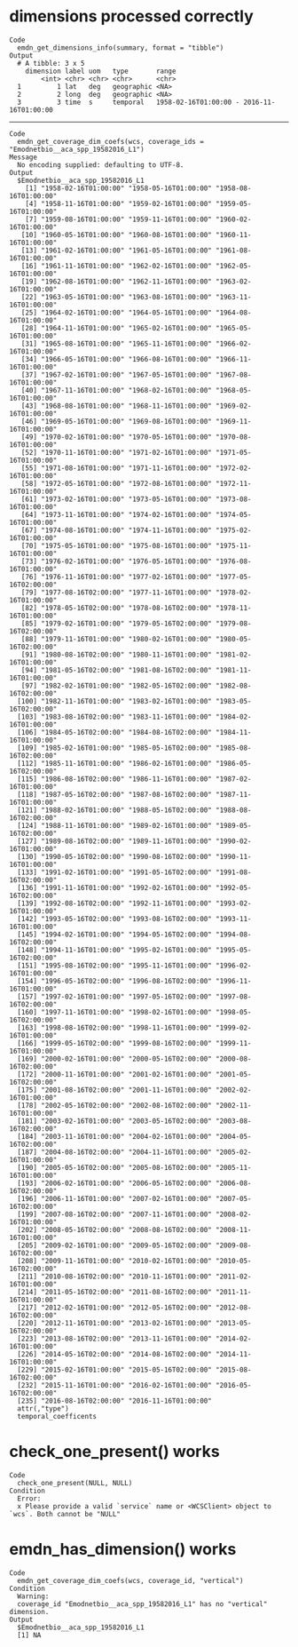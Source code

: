 # dimensions processed correctly

    Code
      emdn_get_dimensions_info(summary, format = "tibble")
    Output
      # A tibble: 3 x 5
        dimension label uom   type       range                                    
            <int> <chr> <chr> <chr>      <chr>                                    
      1         1 lat   deg   geographic <NA>                                     
      2         2 long  deg   geographic <NA>                                     
      3         3 time  s     temporal   1958-02-16T01:00:00 - 2016-11-16T01:00:00

---

    Code
      emdn_get_coverage_dim_coefs(wcs, coverage_ids = "Emodnetbio__aca_spp_19582016_L1")
    Message
      No encoding supplied: defaulting to UTF-8.
    Output
      $Emodnetbio__aca_spp_19582016_L1
        [1] "1958-02-16T01:00:00" "1958-05-16T01:00:00" "1958-08-16T01:00:00"
        [4] "1958-11-16T01:00:00" "1959-02-16T01:00:00" "1959-05-16T01:00:00"
        [7] "1959-08-16T01:00:00" "1959-11-16T01:00:00" "1960-02-16T01:00:00"
       [10] "1960-05-16T01:00:00" "1960-08-16T01:00:00" "1960-11-16T01:00:00"
       [13] "1961-02-16T01:00:00" "1961-05-16T01:00:00" "1961-08-16T01:00:00"
       [16] "1961-11-16T01:00:00" "1962-02-16T01:00:00" "1962-05-16T01:00:00"
       [19] "1962-08-16T01:00:00" "1962-11-16T01:00:00" "1963-02-16T01:00:00"
       [22] "1963-05-16T01:00:00" "1963-08-16T01:00:00" "1963-11-16T01:00:00"
       [25] "1964-02-16T01:00:00" "1964-05-16T01:00:00" "1964-08-16T01:00:00"
       [28] "1964-11-16T01:00:00" "1965-02-16T01:00:00" "1965-05-16T01:00:00"
       [31] "1965-08-16T01:00:00" "1965-11-16T01:00:00" "1966-02-16T01:00:00"
       [34] "1966-05-16T01:00:00" "1966-08-16T01:00:00" "1966-11-16T01:00:00"
       [37] "1967-02-16T01:00:00" "1967-05-16T01:00:00" "1967-08-16T01:00:00"
       [40] "1967-11-16T01:00:00" "1968-02-16T01:00:00" "1968-05-16T01:00:00"
       [43] "1968-08-16T01:00:00" "1968-11-16T01:00:00" "1969-02-16T01:00:00"
       [46] "1969-05-16T01:00:00" "1969-08-16T01:00:00" "1969-11-16T01:00:00"
       [49] "1970-02-16T01:00:00" "1970-05-16T01:00:00" "1970-08-16T01:00:00"
       [52] "1970-11-16T01:00:00" "1971-02-16T01:00:00" "1971-05-16T01:00:00"
       [55] "1971-08-16T01:00:00" "1971-11-16T01:00:00" "1972-02-16T01:00:00"
       [58] "1972-05-16T01:00:00" "1972-08-16T01:00:00" "1972-11-16T01:00:00"
       [61] "1973-02-16T01:00:00" "1973-05-16T01:00:00" "1973-08-16T01:00:00"
       [64] "1973-11-16T01:00:00" "1974-02-16T01:00:00" "1974-05-16T01:00:00"
       [67] "1974-08-16T01:00:00" "1974-11-16T01:00:00" "1975-02-16T01:00:00"
       [70] "1975-05-16T01:00:00" "1975-08-16T01:00:00" "1975-11-16T01:00:00"
       [73] "1976-02-16T01:00:00" "1976-05-16T01:00:00" "1976-08-16T01:00:00"
       [76] "1976-11-16T01:00:00" "1977-02-16T01:00:00" "1977-05-16T02:00:00"
       [79] "1977-08-16T02:00:00" "1977-11-16T01:00:00" "1978-02-16T01:00:00"
       [82] "1978-05-16T02:00:00" "1978-08-16T02:00:00" "1978-11-16T01:00:00"
       [85] "1979-02-16T01:00:00" "1979-05-16T02:00:00" "1979-08-16T02:00:00"
       [88] "1979-11-16T01:00:00" "1980-02-16T01:00:00" "1980-05-16T02:00:00"
       [91] "1980-08-16T02:00:00" "1980-11-16T01:00:00" "1981-02-16T01:00:00"
       [94] "1981-05-16T02:00:00" "1981-08-16T02:00:00" "1981-11-16T01:00:00"
       [97] "1982-02-16T01:00:00" "1982-05-16T02:00:00" "1982-08-16T02:00:00"
      [100] "1982-11-16T01:00:00" "1983-02-16T01:00:00" "1983-05-16T02:00:00"
      [103] "1983-08-16T02:00:00" "1983-11-16T01:00:00" "1984-02-16T01:00:00"
      [106] "1984-05-16T02:00:00" "1984-08-16T02:00:00" "1984-11-16T01:00:00"
      [109] "1985-02-16T01:00:00" "1985-05-16T02:00:00" "1985-08-16T02:00:00"
      [112] "1985-11-16T01:00:00" "1986-02-16T01:00:00" "1986-05-16T02:00:00"
      [115] "1986-08-16T02:00:00" "1986-11-16T01:00:00" "1987-02-16T01:00:00"
      [118] "1987-05-16T02:00:00" "1987-08-16T02:00:00" "1987-11-16T01:00:00"
      [121] "1988-02-16T01:00:00" "1988-05-16T02:00:00" "1988-08-16T02:00:00"
      [124] "1988-11-16T01:00:00" "1989-02-16T01:00:00" "1989-05-16T02:00:00"
      [127] "1989-08-16T02:00:00" "1989-11-16T01:00:00" "1990-02-16T01:00:00"
      [130] "1990-05-16T02:00:00" "1990-08-16T02:00:00" "1990-11-16T01:00:00"
      [133] "1991-02-16T01:00:00" "1991-05-16T02:00:00" "1991-08-16T02:00:00"
      [136] "1991-11-16T01:00:00" "1992-02-16T01:00:00" "1992-05-16T02:00:00"
      [139] "1992-08-16T02:00:00" "1992-11-16T01:00:00" "1993-02-16T01:00:00"
      [142] "1993-05-16T02:00:00" "1993-08-16T02:00:00" "1993-11-16T01:00:00"
      [145] "1994-02-16T01:00:00" "1994-05-16T02:00:00" "1994-08-16T02:00:00"
      [148] "1994-11-16T01:00:00" "1995-02-16T01:00:00" "1995-05-16T02:00:00"
      [151] "1995-08-16T02:00:00" "1995-11-16T01:00:00" "1996-02-16T01:00:00"
      [154] "1996-05-16T02:00:00" "1996-08-16T02:00:00" "1996-11-16T01:00:00"
      [157] "1997-02-16T01:00:00" "1997-05-16T02:00:00" "1997-08-16T02:00:00"
      [160] "1997-11-16T01:00:00" "1998-02-16T01:00:00" "1998-05-16T02:00:00"
      [163] "1998-08-16T02:00:00" "1998-11-16T01:00:00" "1999-02-16T01:00:00"
      [166] "1999-05-16T02:00:00" "1999-08-16T02:00:00" "1999-11-16T01:00:00"
      [169] "2000-02-16T01:00:00" "2000-05-16T02:00:00" "2000-08-16T02:00:00"
      [172] "2000-11-16T01:00:00" "2001-02-16T01:00:00" "2001-05-16T02:00:00"
      [175] "2001-08-16T02:00:00" "2001-11-16T01:00:00" "2002-02-16T01:00:00"
      [178] "2002-05-16T02:00:00" "2002-08-16T02:00:00" "2002-11-16T01:00:00"
      [181] "2003-02-16T01:00:00" "2003-05-16T02:00:00" "2003-08-16T02:00:00"
      [184] "2003-11-16T01:00:00" "2004-02-16T01:00:00" "2004-05-16T02:00:00"
      [187] "2004-08-16T02:00:00" "2004-11-16T01:00:00" "2005-02-16T01:00:00"
      [190] "2005-05-16T02:00:00" "2005-08-16T02:00:00" "2005-11-16T01:00:00"
      [193] "2006-02-16T01:00:00" "2006-05-16T02:00:00" "2006-08-16T02:00:00"
      [196] "2006-11-16T01:00:00" "2007-02-16T01:00:00" "2007-05-16T02:00:00"
      [199] "2007-08-16T02:00:00" "2007-11-16T01:00:00" "2008-02-16T01:00:00"
      [202] "2008-05-16T02:00:00" "2008-08-16T02:00:00" "2008-11-16T01:00:00"
      [205] "2009-02-16T01:00:00" "2009-05-16T02:00:00" "2009-08-16T02:00:00"
      [208] "2009-11-16T01:00:00" "2010-02-16T01:00:00" "2010-05-16T02:00:00"
      [211] "2010-08-16T02:00:00" "2010-11-16T01:00:00" "2011-02-16T01:00:00"
      [214] "2011-05-16T02:00:00" "2011-08-16T02:00:00" "2011-11-16T01:00:00"
      [217] "2012-02-16T01:00:00" "2012-05-16T02:00:00" "2012-08-16T02:00:00"
      [220] "2012-11-16T01:00:00" "2013-02-16T01:00:00" "2013-05-16T02:00:00"
      [223] "2013-08-16T02:00:00" "2013-11-16T01:00:00" "2014-02-16T01:00:00"
      [226] "2014-05-16T02:00:00" "2014-08-16T02:00:00" "2014-11-16T01:00:00"
      [229] "2015-02-16T01:00:00" "2015-05-16T02:00:00" "2015-08-16T02:00:00"
      [232] "2015-11-16T01:00:00" "2016-02-16T01:00:00" "2016-05-16T02:00:00"
      [235] "2016-08-16T02:00:00" "2016-11-16T01:00:00"
      attr(,"type")
      temporal_coefficents
      

# check_one_present() works

    Code
      check_one_present(NULL, NULL)
    Condition
      Error:
      x Please provide a valid `service` name or <WCSClient> object to `wcs`. Both cannot be "NULL"

# emdn_has_dimension() works

    Code
      emdn_get_coverage_dim_coefs(wcs, coverage_id, "vertical")
    Condition
      Warning:
      coverage_id "Emodnetbio__aca_spp_19582016_L1" has no "vertical" dimension.
    Output
      $Emodnetbio__aca_spp_19582016_L1
      [1] NA
      

